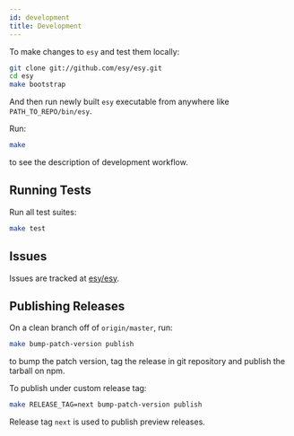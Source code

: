 ```yaml
---
id: development
title: Development
---
```


To make changes to `esy` and test them locally:

```bash
git clone git://github.com/esy/esy.git
cd esy
make bootstrap
```

And then run newly built `esy` executable from anywhere like `PATH_TO_REPO/bin/esy`.

Run:

```bash
make
```

to see the description of development workflow.

## Running Tests

Run all test suites:

```bash
make test
```

## Issues

Issues are tracked at [esy/esy](https://github.com/esy/esy).

## Publishing Releases

On a clean branch off of `origin/master`, run:

```bash
make bump-patch-version publish
```

to bump the patch version, tag the release in git repository and publish the
tarball on npm.

To publish under custom release tag:

```bash
make RELEASE_TAG=next bump-patch-version publish
```

Release tag `next` is used to publish preview releases.
